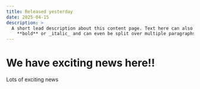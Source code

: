 ```yaml
---
title: Released yesterday
date: 2025-04-15
description: >
  A short lead description about this content page. Text here can also be
    **bold** or _italic_ and can even be split over multiple paragraphs.
---
```


# We have exciting news here!!
Lots of exciting news
    
